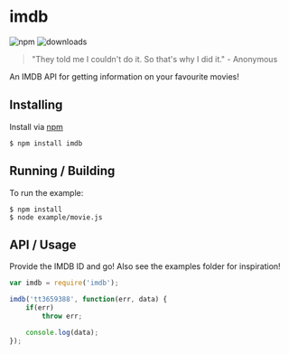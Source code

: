 imdb
====
![npm](https://img.shields.io/npm/v/imdb.svg)
![downloads](https://img.shields.io/npm/dt/imdb.svg)

> "They told me I couldn't do it. So that's why I did it." - Anonymous

An IMDB API for getting information on your favourite movies!

## Installing
Install via [npm](https://npmjs.com)

    $ npm install imdb

## Running / Building
To run the example:

    $ npm install
    $ node example/movie.js
    
## API / Usage

Provide the IMDB ID and go! Also see the examples folder for inspiration!

```javascript
var imdb = require('imdb');

imdb('tt3659388', function(err, data) {
    if(err)
        throw err;

    console.log(data);
});
```